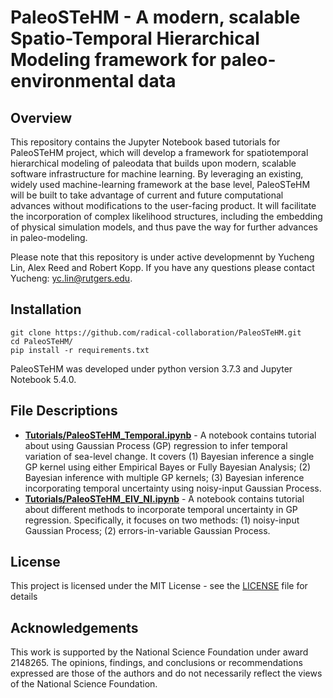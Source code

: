 # PaleoSTeHM - A modern, scalable Spatio-Temporal Hierarchical Modeling framework for paleo-environmental data

## Overview
This repository contains the Jupyter Notebook based tutorials for PaleoSTeHM project, which will develop a framework for spatiotemporal hierarchical modeling of paleodata that builds upon modern, scalable software infrastructure for machine learning. By leveraging an existing, widely used machine-learning framework at the base level, PaleoSTeHM will be built to take advantage of current and future computational advances without modifications to the user-facing product. It will facilitate the incorporation of complex likelihood structures, including the embedding of physical simulation models, and thus pave the way for further advances in paleo-modeling.

Please note that this repository is under active developmennt by Yucheng Lin, Alex Reed and Robert Kopp. If you have any questions please contact Yucheng: yc.lin@rutgers.edu. 

## Installation

```
git clone https://github.com/radical-collaboration/PaleoSTeHM.git
cd PaleoSTeHM/
pip install -r requirements.txt
```

PaleoSTeHM was developed under python version 3.7.3 and Jupyter Notebook 5.4.0. 

## File Descriptions
* **[Tutorials/PaleoSTeHM_Temporal.ipynb](Tutorials/PaleoSTeHM_Temporal.ipynb)** - A notebook contains tutorial about using Gaussian Process (GP) regression to infer temporal variation of sea-level change. It covers (1) Bayesian inference a single GP kernel using either Empirical Bayes or Fully Bayesian Analysis; (2) Bayesian inference with multiple GP kernels; (3) Bayesian inference incorporating temporal uncertainty using noisy-input Gaussian Process.   
* **[Tutorials/PaleoSTeHM_EIV_NI.ipynb](Tutorials/PaleoSTeHM_EIV_NI.ipynb)** - A notebook contains tutorial about different methods to incorporate temporal uncertainty in GP regression. Specifically, it focuses on two methods: (1) noisy-input Gaussian Process; (2) errors-in-variable Gaussian Process. 

## License

This project is licensed under the MIT License - see the [LICENSE](./LICENSE) file for details

## Acknowledgements

This work is supported by the National Science Foundation under award 2148265. The opinions, findings, and conclusions or recommendations expressed are those of the authors and do not necessarily reflect the views of the National Science Foundation.
